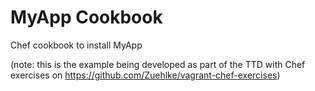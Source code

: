 # MyApp Cookbook

Chef cookbook to install MyApp

(note: this is the example being developed as part of the TTD with Chef exercises on https://github.com/Zuehlke/vagrant-chef-exercises)



